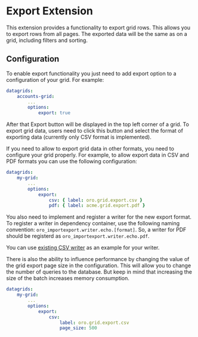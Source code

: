 <a id="customize-datagrids-extensions-export"></a>

# Export Extension

This extension provides a functionality to export grid rows. This allows you to export rows from all pages. The exported data will be the same as on a grid, including filters and sorting.

## Configuration

To enable export functionality you just need to add export option to a configuration of your grid. For example:

```yaml
datagrids:
    accounts-grid:
        ...
        options:
            export: true
```

After that Export button will be displayed in the top left corner of a grid. To export grid data, users need to click this button and select the format of exporting data (currently only CSV format is implemented).

If you need to allow to export grid data in other formats, you need to configure your grid properly. For example, to allow export data in CSV and PDF formats you can use the following configuration:

```yaml
datagrids:
    my-grid:
        ...
        options:
            export:
                csv: { label: oro.grid.export.csv }
                pdf: { label: acme.grid.export.pdf }
```

You also need to implement and register a writer for the new export format. To register a writer in dependency container, use the following naming convention: `oro_importexport.writer.echo.[format]`. So, a writer for PDF should be registerd as `oro_importexport.writer.echo.pdf`.

You can use <a href="https://github.com/oroinc/platform/tree/4.2/src/Oro/Bundle/ImportExportBundle/Writer/CsvEchoWriter.php" target="_blank">existing CSV writer</a> as an example for your writer.

There is also the ability to influence performance by changing the value of the grid export page size in the configuration. This will allow you to change the number of queries to the database. But keep in mind that increasing the size of the batch increases memory consumption.

```yaml
datagrids:
    my-grid:
        ...
        options:
            export:
                csv:
                    label: oro.grid.export.csv
                    page_size: 500
```

<!-- Frontend -->
